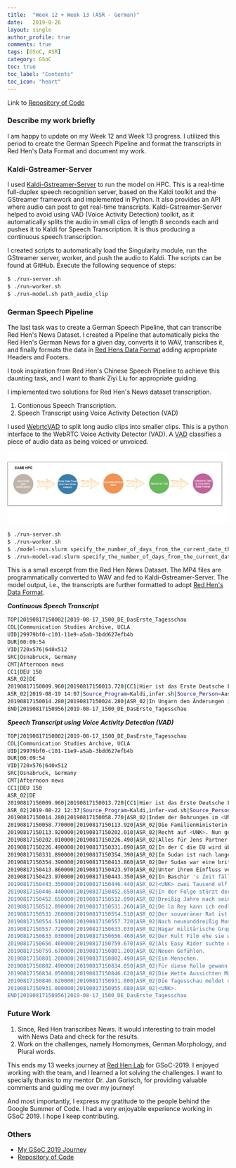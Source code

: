 ```yaml
---
title:  "Week 12 + Week 13 (ASR - German)"
date:   2019-8-26
layout: single
author_profile: true
comments: true
tags: [GSoC, ASR]
category: GSoC
toc: true
toc_label: "Contents"
toc_icon: "heart"
---
```


Link to [Repository of Code](https://github.com/AASHISHAG/asr-german)

### Describe my work briefly

I am happy to update on my Week 12 and Week 13 progress. I utilized this period to create the German Speech Pipeline and format the transcripts in Red Hen's Data Format and document my work.

### Kaldi-Gstreamer-Server

I used [Kaldi-Gstreamer-Server](https://github.com/alumae/kaldi-gstreamer-server) to run the model on HPC. This is a real-time full-duplex speech recognition server, based on the Kaldi toolkit and the GStreamer framework and implemented in Python. It also provides an API where audio can post to get real-time transcripts. Kaldi-Gstreamer-Server helped to avoid using VAD (Voice Activity Detection) toolkit, as it automatically splits the audio in small clips of length 8 seconds each and pushes it to Kaldi for Speech Transcription. It is thus producing a continuous speech transcription.

I created scripts to automatically load the Singularity module, run the GStreamer server, worker, and push the audio to Kaldi. The scripts can be found at GitHub. Execute the following sequence of steps:

``` bash
$ ./run-server.sh
$ ./run-worker.sh
$ ./run-model.sh path_audio_clip
``` 

### German Speech Pipeline

The last task was to create a German Speech Pipeline, that can transcribe Red Hen's News Dataset. I created a Pipeline that automatically picks the Red Hen's German News for a given day, converts it to WAV, transcribes it, and finally formats the data in [Red Hens Data Format](https://sites.google.com/site/distributedlittleredhen/home/the-cognitive-core-research-topics-in-red-hen/red-hen-data-format#TOC-Audio-Pipeline-Tags) adding appropriate Headers and Footers.

I took inspiration from Red Hen's Chinese Speech Pipeline to achieve this daunting task, and I want to thank Ziyi Liu for appropriate guiding. 

I implemented two solutions for Red Hen's News dataset transcription.

1. Contionous Speech Transcription.
2. Speech Transcript using Voice Activity Detection (VAD)

I used [WebrtcVAD](https://github.com/wiseman/py-webrtcvad) to split long audio clips into smaller clips. This is a python interface to the WebRTC Voice Activity Detector (VAD). A [VAD](https://en.wikipedia.org/wiki/Voice_activity_detection) classifies a piece of audio data as being voiced or unvoiced. 

![](
/others/speech-recognition-pipeline-3.png)

``` bash
$ ./run-server.sh
$ ./run-worker.sh
$ ./model-run.slurm specify_the_number_of_days_from_the_current_date_the_model_should_transcribe
$ ./run-model-vad.slurm specify_the_number_of_days_from_the_current_date_the_model_should_transcribe
``` 

This is a small excerpt from the Red Hen News Dataset. The MP4 files are programmatically converted to WAV and fed to Kaldi-Gstreamer-Server. The model output, i.e., the transcripts are further formatted to adopt [Red Hen's Data Format](https://sites.google.com/site/distributedlittleredhen/home/the-cognitive-core-research-topics-in-red-hen/red-hen-data-format#TOC-Audio-Pipeline-Tags).
    
**_Continuous Speech Transcript_**
	
``` bash	
TOP|20190817150002|2019-08-17_1500_DE_DasErste_Tagesschau
COL|Communication Studies Archive, UCLA
UID|29979bf0-c101-11e9-a5ab-3bdd627efb4b
DUR|00:09:54
VID|720x576|640x512
SRC|Osnabruck, Germany
CMT|Afternoon news
CC1|DEU 150
ASR_02|DE
20190817150009.960|20190817150013.720|CC1|Hier ist das Erste Deutsche Fernsehen mit der tagesschau.
ASR_02|2019-08-19 14:07|Source_Program=Kaldi,infer.sh|Source_Person=Aashish Agarwal|Codebook=Deutsch Speech to Text
20190817150014.280|20190817150024.280|ASR_02|In Ungarn den Änderungen in den Bodensee ist es jetzt den deutschen Fernsehsendern wie der Tagesschau. Sie im Studio Karolinen lernen. Meine Damen und Herren ich begrüße Sie zutage Schau. Die Tiere in Berlin findet oft hinter verschlossenen Türen statt an diesem Wochenende aber stehen viele Türen offen Politik wird dann zwar nicht gemacht aber die Bürger sind eingeladen sich über die Arbeit der Bundesregierung zu informieren das Kanzleramt Die Ministerien und das Bundes Presseamt bieten mehr als acht Hundert Veranstaltungen an das Motto in diesem Jahr Halle. Politik. Familienministerin ist heute mit den Kindern aufgestanden macht den Auftakt beim Tag der offenen Tür Demokratie Grundrechte das muss schon bei den kleinsten Thema sein Amt Kinder rechts Bus wissen Sie genau was sie von der Ministerin erwachten Brecht erbaut. <UNK> Gewalt freie entziehen. Das Recht eine Ausbildung zu machen das Recht das Thema des kennen zur Schule gehen kann wenn man Behinderungen hart und so dass man trotzdem gleichberechtigtes heranwachsen. Auch Religionen Kultur und Summers Heute spricht der Bürger die Politiker hören es zu Hallo Politik das Kanzleramt Lied ein und alle vierzehn Ministerien Lassen hinter die Kulissen schauen Andrang und Ausflüge auch in Europas größten danken den hat das Gesundheitsministerium aufstellen lassen die gesund. des Bürgers ist wichtig Aufklärung tut Not und auch die im <UNK> Quoten und so kann wer will sich gleich noch impfen lassen ehe bekommt die zweite Masern Impfung. Alles für Jens Sparten. Bürger fragen Politiker antworten der Finanzminister der auch es Pedell Chef werden will lässt sich auch vom Volk wenig entlocken und nichts zur Pacht nach innen Wahl zur Demokratie dazu dass man sich auch mit <UNK>. Nun Freunden guten spricht und Bambus sagt Wenn was zu sagen ist heute also der Vizekanzler Morgen dann die Kanzlerin. In der C die Ouvertüre über einen Parteiausschluss des früheren Verfassungsschutz Präsidenten Maßen diskutiert Die Vorsitzende Kramp Karrenbauer sagte den Zeitungen der Funke Mediengruppe sie sehe beimaßen keine Haltung die ihn mit der C die EU noch wirklich verbinde Allerdings gebe es hohe Hürden für einen Parteiausschluss Der sächsische Ministerpräsident. Kretschmer kritisierte die Überlegungen Man schließt er niemanden aus der C D U aus nur weil er unbequem sei maßen gilt als konservativer C die EU Politiker und Gegner von Merkels Flüchtlingspolitik. In Hongkong haben erneut Tausende Menschen für Freiheit und Demokratie demonstriert. Hirten vorwiegend Lehrer zum Sitz der umstrittenen Regierungschefin Lärm der Protest verlief friedlich Unterdessen trafen sich in einem Park der Metropole Tausender Gegendemonstranten mit chinesischen Fahnen die sich selbst die Beschützer Hongkongs nennen die Zentralregierung in Peking hatte zuletzt vor Unruhen gewarnt Einheiten der Bewohner. Volkspolizei sind seit Tagen in der DDR benachbarten chinesischen Staat Shannon Jenny stark zunimmt. Im Sudan ist nach langen Verhandlungen der Weg für eine Übergangsregierung frei Vertreter von Opposition und bislang regierende Militär Rat haben heute in der Hauptstadt Khartum ein Abkommen unterzeichnet das einen gemeinsamen Rat von Zivilisten und Militärangehörigen vorsieht Dieser soll etwas mehr als drei Jahre lang. Gießen Dann sollen Wahlen stattfinden. Der Sudan Bäume britische Kolonie und wurde neun Hundert sechsundfünfzig unabhängig politisch stabile Phasen gab es seitdem kaum mehrmals putschte sich das Militär an die Macht. Neun und achtzig der Staatsstreich durch Generalleutnant Baschir der später offiziell Präsident wird unterstützt wird er von Islamisten unter ihrem Einfluss verhängte Baschir ein Scharia Gesetz und verschärfte damit den Konflikt mit dem Süden des Landes in dem das Christentum und traditioneller Religionen verbreitet sind. In bei Schiras Zeit fällt auch der Ausbruch des Darfur Konflikts Regierungstreue Milizen gehen brutal gegen rebellierende Volksgruppen vor ein Hundert Punkt null null null werden getötet der Konflikt ist bis heute nicht gelöst. Internationale Strafgerichtshof verhängte Haftbefehle gegen Baschir unter anderem wegen Kriegsverbrechen und Völkermordes. <UNK> und elf wird der Südsudan unabhängig. Olga stürzt der Sudan in eine wirtschaftliche Krise die zuletzt in immer stärkere Proteste mündet. Dreißig Jahre nach seiner Machtübernahme wird bei schier aus den eigenen Reihen gestürzt die Kontrolle übernimmt ein Militärrat aus allen Landesteilen sind sie nach Khartum gereist um einen historischen Tag zu feiern. Teheran ist nun Geschichte Es beginnt eine neue Ära. De la Rey de kann ich endlich wieder frei durch atmen die den alles war sehr teuer lieferbaren verzweifelt. Zwei Unterschriften festlicher Rahmen und viele Prominente aus dem Ausland Vertreter von Opposition und Militär besiegeln das über Monate mühsam verhandelte Vertrags. Der souveräner Rat ist künftig höchstes Staatsorgan Opposition und Militärs entsenden jeweils fünf Vertreter den elften bestimmen beide einvernehmlich ein General führt zunächst den Vorsitz der Rat überwacht die Regierungsbildung die Opposition benennt den Premierminister. <UNK> Militär den Innen und Verteidigungsminister nach neununddreißig Monaten Gibt es Wahlen. Hara militärischer Gruppen sollen künftig der Armee unterstellt werden Sie haben Anfang Juni ein Protest kennt mit brutaler Gewalt aufgelöst das gab viele Tote eine schwere Bürde Nun soll ein neues Kapitel aufgeschlagen werden. Eine Reihe hoffen dass es mit dem Sudan jetzt aufwärts geht der weder stolzer von Saldanha im können die Waffen niederlegen Frieden schließen können. <UNK> und <UNK>. Für Millionen ist ist der Tag der Freiheit auch wenn auf dem Weg zur Demokratie Unwägbarkeiten bleiben. Der Kult Film Easy Rider hat ihn berühmt gemacht das erste große Roadmovie der Kinogeschichte Eine begeistert gefeiert der Rebellion gegen das U es Establishment der späten sechzig er Jahrgang Peter Fonda wurde damit zum Idol der Hippiebewegung jetzt ist der Schauspieler im Alter von neunundsiebzig Jahren gestorben Nach Angaben seiner. Amelia erlag er den Folgen einer Lungenkrebserkrankung. Diese Leute versuchte er die Freiheit und fand Drogen und Rock n Roll. Von der spielte an der Seite von Bernay Vorfahr vor fünfzig Jahren nicht nur eine Hauptrolle in Easy Rider Er schrieb auch am Drehbuch mit und produzierte. Abenteuerfilm und Gesellschaftskritik zugleich brachte Easy Rider Peter Fonda seine erste Oscar Nominierung ein und machte ihm früher Leinwand Legende die Schauspielerei hatte er in den Genen schon sein Vater Henry Fonda war ein Star auf seine Schwester Jane reüssierte in Hollywood die Mutter hatte sich das Leben genommen als Peter und Jane noch Kind. waren vielleicht auch deshalb lagen Peter Fonda melancholische Räume. Als Bienenzüchter Vietnam Veteranen kämpfte er in dem Film JuLis Gold gegen Kriegs Trauma und Einsamkeit. Hat im Erdreich ihre Einkäufe selbst. Ich mach das Schiff. Ich bin nur so durcheinander. Neun Dingen gegenüber neuen Gefühlen. Ein Menschen. Diese Rolle gewann Fonda dem Golden Globe siebenundzwanzig Jahre nach Easy Rider Kamm Becks wie diese sind selten in Hollywood. Es ist großartig zurück zu sein Gardens ruhige Weberei. Mit einem Stern auf dem Hollywood Boulevard wird er im Filmgeschäft unsterblich auch wenn er im Alter von neunundsiebzig Jahren den Kampf gegen den Lungenkrebs verliert seine Schwester Jane Fonda veröffentlichte eine Stellungnahme in seinen letzten Tagen hatte ich eine schöne Zeit mit ihm allein erging lachend davon. Die Wette Aussichten. Nun wechselnd bewölkt mit sonnigen Abschnitten später vom Südwesten bis in die Mitte Schauer Zum Teil Gewitter die sich Richtung Osten ausbreiten achtzehn bis dreiunddreißig Grad. Die Tagesschau meldet sich wieder um siebzehn Uhr fünfzig Ich wünsche Ihnen einen schönen Tag. Neben Vorlage oder die Sängerin der Banco Bena bei Vala Gong gab. Die Verpflichtung Gagat wahrlich Das ist die Wahl Haupterwerbsquelle verstehen war das sind rein auf dem Tappert Fella aller Verstehen Sie Spaß Marc Forster schmeißt Nepal. Von den ehrlich Brothers ist nur einer ehrlich. Daher habe ich bringe Isabel war Level Europäer These schwimmen. Verstehen Sie Spaß bei <UNK> aus Mallorca Heute und zwanzig Uhr fünfzehn im Ersten.
END|20190817150956|2019-08-17_1500_DE_DasErste_Tagesschau
```

**_Speech Transcript using Voice Activity Detection (VAD)_**

``` bash	
TOP|20190817150002|2019-08-17_1500_DE_DasErste_Tagesschau
COL|Communication Studies Archive, UCLA
UID|29979bf0-c101-11e9-a5ab-3bdd627efb4b
DUR|00:09:54
VID|720x576|640x512
SRC|Osnabruck, Germany
CMT|Afternoon news
CC1|DEU 150
ASR_02|DE
20190817150009.960|20190817150013.720|CC1|Hier ist das Erste Deutsche Fernsehen mit der tagesschau.
ASR_02|2019-08-22 12:37|Source_Program=Kaldi,infer-vad.sh|Source_Person=Aashish Agarwal|Codebook=Deutsch Speech to Text
20190817150014.280|20190817150058.770|ASR_02|Indem der Bohrungen im <UNK> ist es die erste deutsche Fernsehen mit der Tagesschau. Nein. Die im Studio Karolinen Kanzler Guten Tag meine Damen und Herren ich begrüße Sie zutage Schau. In Berlin findet oft hinter verschlossenen Türen statt an diesem Wochenende aber stehen viele Türen offen Politik wird dann zwar nicht gemacht aber die Bürger sind eingeladen sich über die Arbeit der Bundesregierung zu informieren das Kanzleramt die Ministerien und das Bundes Presseamt bieten mehr als acht Hundert Veranstaltungen an das Motto in diesem Jahr Hallo. Teak.
20190817150058.770000|20190817150113.920|ASR_02|Die Familienministerin ist heute mit den Kindern aufgestanden macht den Auftakt beim Tag der offenen Tür Demokratie Grundrechte das muss schon bei den kleinsten Thema sein Amt Kinder rechts Bus wissen Sie genau was sie von der Ministerin erwachten.
20190817150113.920000|20190817150202.010|ASR_02|Recht auf <UNK>. Nun gewaltfreie Erziehung. In können das Recht eine Ausbildung zu machen nun das Recht das jedes Kind zur Schule gehen kann wenn man Behinderungen hart und so dass man trotzdem gleichberechtigtes heranwachsen. Auch Religionen Kultur und Summers Heute spricht der Bürger die Politiker hören es zu Hallo Politik das Kanzleramt Lied ein und alle vierzehn Ministerien Lassen hinter die Kulissen schauen Andrang und Ausflüge auch in Europas größten danken den hat das Gesundheitsministerium aufstellen lassen die gesund. <UNK> des Bürgers ist wichtig Aufklärung tut Not und auch die im <UNK> Quoten und so kann wer will sich gleich noch impfen lassen ehe bekommt die zweite Masern Impfung.
20190817150202.010000|20190817150226.490|ASR_02|Alles für Jens Partner. Bürger fragen Politiker antworten der Finanzminister der auch ist Pedell Chef werden will lässt sich auch vom Volk wenig entlocken und nichts zur Pacht nach innen Wahl zur Demokratie dazu dass man sich auch mit <UNK> <UNK>. Gut spricht und Bambus sagt Wenn was zu sagen. Deutsche <UNK> also der Vizekanzler Morgen dann die Kanzlerin.
20190817150226.490000|20190817150331.890|ASR_02|In der C die EU wird über einen Parteiausschluss des früheren Verfassungsschutz Präsidenten Maßen diskutiert Die Vorsitzende Kramp Karrenbauer sagte den Zeitungen der Funke Mediengruppe sie sehe beimaßen keine Haltung die ihn mit der C die EU noch wirklich verbinde Allerdings gebe es hohe Hürden für einen Parteiausschluss Der sächsische Ministerpräsident Kretschmer Kreta. Die Überlegungen Man schließt er niemanden aus der C D U aus nur weil er unbequem sei maßen gilt als konservativer C die EU Politiker und Gegner von Merkels Flüchtlingspolitik. In Hongkong haben erneut tausende Menschen für Freiheit und Demokratie demonstriert Heute marschierten vorwiegend Lehrer zum Sitz der umstrittenen Regierungschefin Lärm der Protest verlief friedlich Unterdessen trafen sich in einem Park der Metropole Tausender Gegendemonstranten mit chinesischen Fahnen die sich selbst die <UNK>. Dieser Hongkongs nennen die Zentralregierung in Peking hatte zuletzt vor Unruhen gewarnt Einheiten der bewaffneten Volkspolizei sind seit Tagen in der der benachbarten chinesischen Staat Chengguan stark zunimmt.
20190817150331.890000|20190817150354.390|ASR_02|Im Sudan ist nach langen Verhandlungen der Weg für eine Übergangsregierung frei Vertreter von Opposition und bislang regierende Militär Rat haben heute in der Hauptstadt Khartum ein Abkommen unterzeichnet das einen gemeinsamen Rat von Zivilisten und Militärangehörigen vorsieht Dieser soll etwas mehr als drei Jahre lang regieren. Sollen Wahlen stattfinden.
20190817150354.390000|20190817150413.860|ASR_02|Der Sudan war eine britische Kolonie und wurde neun Hundert sechsundfünfzig unabhängig politisch stabile Phasen gab es seitdem kaum mehrmals putschte sich das Militär an die Macht neun Hundert neunundachtzig der Staatsstreich durch Generalleutnant Baschir der später offiziell Präsident wird unterstützt wird davon Islamisten.
20190817150413.860000|20190817150423.970|ASR_02|Unter ihrem Einfluss verhängte Baschir ein Scharia Gesetz und verschärfte damit den Konflikt mit dem Süden des Landes in dem das Christentum und traditioneller Religionen verbreitet sind.
20190817150423.970000|20190817150443.350|ASR_02|In Baschir 's Zeit fällt auch der Ausbruch des Darfur Konflikts Regierungstreue Milizen gehen brutal gegen rebellierende Volksgruppen vor ein Hundert Punkt null null null werden getötet der Konflikt ist bis heute nicht gelöst. <UNK> Internationale Strafgerichtshof verhängte Haftbefehle gegen Baschir unter anderem wegen Kriegsverbrechen und Völkermordes.
20190817150443.350000|20190817150446.440|ASR_02|<UNK> zwei Tausend elf wird der Südsudan unabhängig.
20190817150446.440000|20190817150452.650|ASR_02|In der Folge stürzt der Sudan in eine wirtschaftliche Krise die zuletzt in immer stärkere Proteste mündet.
20190817150452.650000|20190817150512.090|ASR_02|Dreißig Jahre nach seiner Machtübernahme wird bei schier aus den eigenen Reihen gestürzt die Kontrolle übernimmt ein Militärrat. <UNK> allen Landesteilen sind sie nach Khartum gereist um einen historischen Tag zu feiern. <UNK> Rad ist nun Geschichte Es beginnt eine neue Ära.
20190817150512.090000|20190817150531.260|ASR_02|De la Rey kann ich endlich wieder frei durch atmen alles war sehr teuer lieferbaren verzweifelt. Zwei Unterschriften festlicher Rahmen und viele Prominente aus dem Ausland. Der von Opposition und Militär besiedeln das über Monate mühsam verhandelte Vertrags.
20190817150531.260000|20190817150554.510|ASR_02|Der souveräner Rat ist künftig höchstes Staatsorgan Opposition und Militärs entsenden jeweils fünf Vertreter den elften bestimmen beide einvernehmlich ein General führt zunächst den Vorsitz. <UNK> überwacht die Regierungsbildung die Opposition benennt den Premierminister das Militär den Innen und Verteidigungsminister.
20190817150554.510000|20190817150557.720|ASR_02|Nach neununddreißig Monaten Gibt es Wahlen.
20190817150557.720000|20190817150633.030|ASR_02|Hagar militärische Gruppen sollen künftig der Armee unterstellt werden Sie haben Anfang Juni ein Protest kennt mit brutaler Gewalt aufgelöste Ska viele Tote eine schwere Bürde Nun soll ein neues Kapitel aufgeschlagen werden. Wir hoffen dass es mit dem Sudan jetzt aufwärts geht weder stolzer von Saldanha im können die Waffen niederlegen Frieden schließen können. <UNK> und <UNK>. Für Millionen ist ist der Tag der Freiheit auch wenn auf dem Weg zur Demokratie Unwägbarkeiten bleiben.
20190817150633.030000|20190817150656.460|ASR_02|Der Kult Film ehe sie wieder hat ihn berühmt gemacht das erste große Roadmovie der Kinogeschichte Eine begeistert gefeiert der Rebellion gegen das U es Establishment der späten sechzig er Jahrgang Peter Fonda wurde damit zum Idol der Hippiebewegung jetzt ist der Schauspieler im Alter von neunundsiebzig Jahren gestorben Nach Angaben seiner Familie. <UNK> er den Folgen einer Lungenkrebserkrankung.
20190817150656.460000|20190817150759.670|ASR_02|Als Easy Rider suchte er die Freiheit und fand. Trotz der NRO. Peter Fonda spielte an der Seite von Dennis Hopper fünfzig Jahren nicht nur eine Hauptrolle in Easy Rider Er schrieb auch am Drehbuch mit und produzierte. Abenteuer Film und Gesellschaftskritik zugleich brachte Easy Rider Peter Fonda seine erste Oscar Nominierung ein und machte ihm früher Leinwand Legende die Schauspielerei hatte er in den Genen schon sein Vater Henry Fonda war einst dar auch seine Schwester Jane reüssierte in Hollywood die Mutter hatte sich das Leben genommen als Peter und Jane auch Kinder. Vielleicht auch deshalb lagen Peter Fonda melancholische Räume. Ins Bienenzüchter Vietnam Veteranen kämpfte er in dem Film Julies Gold gegen Kriegs Trauma und Einsamkeit. Hat in den Vertrag ihre Einkäufe selbst. Ich mach das Schiff. Ich bin nur so durcheinander. Wenn man sich neuen Dingen gegenüber verhält.
20190817150759.670000|20190817150801.200|ASR_02|Neuen Gefühlen.
20190817150801.200000|20190817150802.490|ASR_02|Ein Menschen.
20190817150802.490000|20190817150834.050|ASR_02|Für diese Rolle gewann von da den Golden Globe siebenundzwanzig Jahren nach Easy Rider Kamm Becks wie diese sind selten in Hollywood. Es ist großartig zurück zu sein Jahresberichte Weber. Mit einem Stern auf dem Hollywood Bulevar wird er im Filmgeschäft unsterblich auch wenn er im Alter von neunundsiebzig Jahren den Kampf gegen den Lungenkrebs verliert seine Schwester Jane Fonda veröffentlichte eine Stellungnahme in seinen letzten Tagen hatte ich eine schöne Zeit mit ihm allein erging lachend davon.
20190817150834.050000|20190817150846.620|ASR_02|Die Wette Aussichten Morgen wechselnd bewölkt mit sonnigen Abschnitten später vom Südwesten bis in die Mitte Schauer Zum Teil Gewitter die sich Richtung Osten ausbreiten achtzehn bis dreiunddreißig Grad.
20190817150846.620000|20190817150931.800|ASR_02|Die Tagesschau meldet sich wieder um siebzehn Uhr fünfzig Ich wünsche Ihnen einen schönen Tag. Neben Vorlage oder die Sängerin der Banco Bena bei Vala Gong gab. Verstehe gackerte wahrlich Das ist Hauptsache wirklich verstehen war. Der Rhein auf dem Tappert Fella aller Verstehen Sie Spaß Marc Forster schmeißen Gepard. Von den ehrlich Brothers ist nur einer ehrlich. Abel. Isabel war Level Europäer These schwimmen. Verstehen Sie Spaß Spezial aus Mallorca heute um zwanzig Uhr fünfzehn im Ersten.
20190817150931.800000|20190817150955.080|ASR_02|<UNK>.
END|20190817150956|2019-08-17_1500_DE_DasErste_Tagesschau
```

### Future Work

1. Since, Red Hen transcribes News. It would interesting to train model with News Data and check for the results.
2. Work on the challenges, namely Homonymes, German Morphology, and Plural words.

This ends my 13 weeks journey at [Red Hen Lab](http://www.redhenlab.org/home) for GSoC-2019. I enjoyed working with the team, and I learned a lot solving the challenges. I want to specially thanks to my mentor Dr. Jan Gorisch, for providing valuable comments and guiding me over my journey!

And most importantly, I express my gratitude to the people behind the Google Summer of Code. I had a very enjoyable experience working in GSoC 2019. I hope I keep contributing.

### Others

- [My GSoC 2019 Journey](https://aashishag.github.io/categories/#gsoc)
- [Repository of Code](https://github.com/AASHISHAG/asr-german)